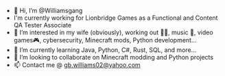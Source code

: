 - 👋 Hi, I’m @Williamsgang
- I'm currently working for Lionbridge Games as a Functional and Content QA Tester Associate
- 👀 I’m interested in my wife (obviously), working out 🏋️‍♀️, music 🎵, video games🎮, cybersecurity, Minecraft mods, Python development...
- 🌱 I’m currently learning Java, Python, C#, Rust, SQL, and more...
- 💞️ I’m looking to collaborate on Minecraft modding and Python projects
- 📫 Contact me @ gb.williams02@yahoo.com

<!---
Williamsgang/Williamsgang is a ✨ special ✨ repository because its `README.md` (this file) appears on your GitHub profile.
You can click the Preview link to take a look at your changes.
--->
